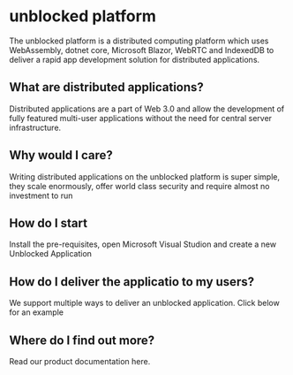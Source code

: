 # unblocked platform
The unblocked platform is a distributed computing platform which uses WebAssembly, dotnet core, Microsoft Blazor, WebRTC and IndexedDB to deliver a rapid app development solution for distributed applications.

## What are distributed applications?
Distributed applications are a part of Web 3.0 and allow the development of fully featured multi-user applications without the need for central server infrastructure.

## Why would I care?
Writing distributed applications on the unblocked platform is super simple, they scale enormously, offer world class security and require almost no investment to run

## How do I start
Install the pre-requisites, open Microsoft Visual Studion and create a new Unblocked Application

## How do I deliver the applicatio to my users?
We support multiple ways to deliver an unblocked application. Click below for an example

## Where do I find out more?
Read our product documentation here.
